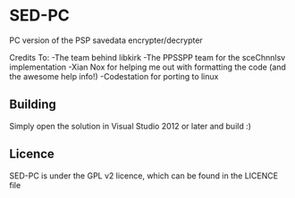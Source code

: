 SED-PC
======

PC version of the PSP savedata encrypter/decrypter

Credits To: 
	-The team behind libkirk
	-The PPSSPP team for the sceChnnlsv implementation
	-Xian Nox for helping me out with formatting the code (and the awesome help info!)
	-Codestation for porting to linux

Building
--------
Simply open the solution in Visual Studio 2012 or later and build :)

Licence
-------
SED-PC is under the GPL v2 licence, which can be found in the LICENCE file
